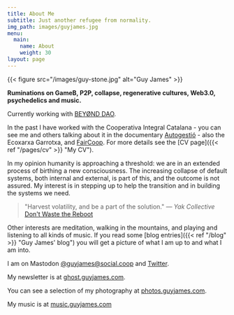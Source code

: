 ```yaml
---
title: About Me
subtitle: Just another refugee from normality.
img_path: images/guyjames.jpg
menu:
  main:
    name: About
    weight: 30
layout: page
---
```


{{< figure src="/images/guy-stone.jpg" alt="Guy James" >}}

**Ruminations on GameB, P2P, collapse, regenerative cultures, Web3.0, psychedelics and music.**

Currently working with [BEYØND DAO](https://bey0nd.us).  

In the past I have worked with the Cooperativa Integral Catalana - you can see me and others talking about it in the documentary [Autogestió](https://enfable.org/autogestio/) - also the Ecoxarxa Garrotxa, and [FairCoop](https://fair.coop). For more details see the [CV page]({{< ref "/pages/cv" >}} "My CV").

In my opinion humanity is approaching a threshold: we are in an extended process of birthing a new consciousness. The increasing collapse of default systems, both internal and external, is part of this, and the outcome is not assured. My interest is in stepping up to help the transition and in building the systems we need.

>"Harvest volatility, and be a part of the solution."
<cite>― Yak Collective</cite> [Don't Waste the Reboot](https://roamresearch.com/#/app/sharedmyths/page/on9856-xj)

Other interests are meditation, walking in the mountains, and playing and listening to all kinds of music. 
If you read some [blog entries]({{< ref "/blog" >}} "Guy James' blog") you will get a picture of what I am up to and what I am into.

I am on Mastodon [@guyjames@social.coop](https://social.coop/@guyjames) and [Twitter](https://twitter.com/guyjames23).

My newsletter is at [ghost.guyjames.com](https://ghost.guyjames.com).

You can see a selection of my photography at [photos.guyjames.com](https://photos.guyjames.com/).

My music is at [music.guyjames.com](https://music.guyjames.com)
